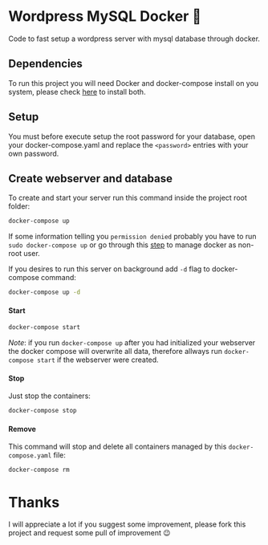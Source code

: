 # Wordpress MySQL Docker :whale2:

Code to fast setup a wordpress server with mysql database through docker.


## Dependencies

To run this project you will need Docker and docker-compose install
on you system, please check [here](https://docs.docker.com/compose/install/) to install both.


## Setup

You must before execute setup the root password for your database, open your docker-compose.yaml
and replace the `<password>` entries with your own password.


## Create webserver and database

To create and start your server run this command inside the project root folder:
```bash
docker-compose up
```

If some information telling you `permission denied` probably you have to run `sudo docker-compose up` or go through this [step](https://docs.docker.com/engine/install/linux-postinstall/#manage-docker-as-a-non-root-user) to manage docker as non-root user.

If you desires to run this server on background add `-d` flag to docker-compose command:

```bash
docker-compose up -d
```

#### Start

```bash
docker-compose start
```

*Note*: if you run `docker-compose up` after you had initialized your webserver the docker compose will overwrite all data, therefore allways run `docker-compose start` if the webserver were created.

#### Stop

Just stop the containers:

```bash
docker-compose stop
```

#### Remove

This command will stop and delete all containers managed by this `docker-compose.yaml` file:

```bash
docker-compose rm
```


# Thanks

I will appreciate a lot if you suggest some improvement, please fork this project and request some pull of improvement :wink:
